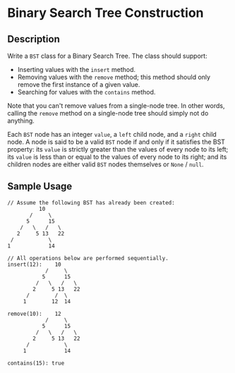 # Binary Search Tree Construction

## Description
Write a `BST` class for a Binary Search Tree. The class should support:
- Inserting values with the `insert` method.
- Removing values with the `remove` method; this method should only remove the first instance of a given value.
- Searching for values with the `contains` method.

Note that you can't remove values from a single-node tree. In other words, calling the `remove` method on a single-node tree should simply not do anything.

Each `BST` node has an integer `value`, a `left` child node, and a `right` child node. A node is said to be a valid `BST` node if and only if it satisfies the BST property: its `value` is strictly greater than the values of every node to its left; its `value` is less than or equal to the values of every node to its right; and its children nodes are either valid `BST` nodes themselves or `None` / `null`.

## Sample Usage
```
// Assume the following BST has already been created:
          10
       /     \
      5      15
    /   \   /   \
   2     5 13   22
 /           \
1            14

// All operations below are performed sequentially.
insert(12):    10
            /     \
           5      15
         /   \   /   \
        2     5 13   22
      /        /  \
     1        12  14

remove(10):    12
            /     \
           5      15
         /   \   /   \
        2     5 13   22
      /           \
     1            14

contains(15): true
```
